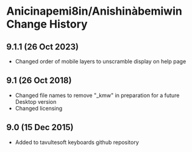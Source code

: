 Anicinapemi8in/Anishinàbemiwin Change History
============================
9.1.1 (26 Oct 2023)
-----------------
* Changed order of mobile layers to unscramble display on help page

9.1 (26 Oct 2018)
-----------------
* Changed file names to remove "_kmw" in preparation for a future Desktop version
* Changed licensing

9.0 (15 Dec 2015)
-----------------

* Added to tavultesoft keyboards github repository
